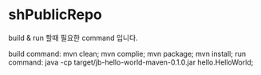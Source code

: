 # shPublicRepo

build & run 할때 필요한 command 입니다.

build command: 
  mvn clean; mvn complie; mvn package; mvn install;
run command: 
  java -cp target/jb-hello-world-maven-0.1.0.jar hello.HelloWorld; 
